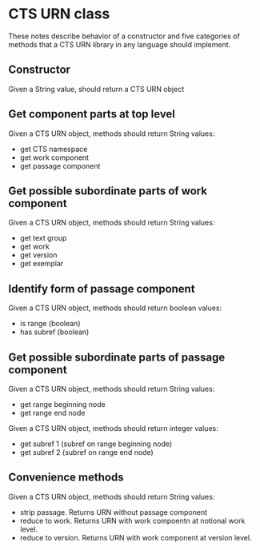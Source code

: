 # CTS URN class

These notes describe behavior of a constructor and five categories of methods that a CTS URN library
in any language should implement.



## Constructor ##

Given a String value, should return a CTS URN object

## Get component parts at top level

Given a CTS URN object, methods should return String values:

- get CTS namespace
- get work component
- get passage component

## Get possible subordinate parts of work component

Given a CTS URN object, methods should return String values:

- get text group
- get work
- get version
- get exemplar

## Identify form of passage component

Given a CTS URN object, methods should return boolean values:

- is range (boolean)
- has subref (boolean)

## Get possible subordinate parts of passage component
 
Given a CTS URN object, methods should return String values:

- get range beginning node
- get range end node

Given a CTS URN object, methods should return integer values:

- get subref 1 (subref on range beginning node)
- get subref 2 (subref on range end node)

## Convenience methods

Given a CTS URN object, methods should return String values:

- strip passage. Returns URN without passage component
- reduce to work. Returns URN with work compoentn at notional work level.
- reduce to version. Returns URN with work component at version level.
